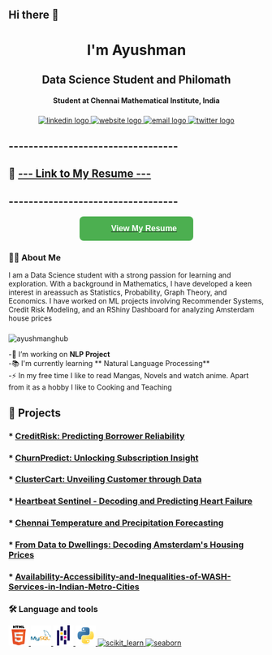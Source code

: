 ## Hi there 👋

<h1 align="center" style="margin-bottom: 0;">I'm Ayushman</h1>
<h2 align="center">Data Science Student and Philomath</h2>
<h4 align="center" style="margin-bottom: 0;">Student at Chennai Mathematical Institute, India</h4>


###

<div align="center">
  <a href="https://www.linkedin.com/in/ayushman-anupam" target="_blank" rel="noopener noreferrer">
    <img src="https://img.shields.io/static/v1?message=LinkedIn&logo=linkedin&label=&color=0077B5&logoColor=white&labelColor=&style=for-the-badge" height="30" alt="linkedin logo" style="transition: transform 0.3s;" onmouseover="this.style.transform='scale(1.1)'" onmouseout="this.style.transform='scale(1)'" />
  </a>
  <a href="https://ayushmanghub.github.io/" target="_blank" rel="noopener noreferrer">
    <img src="https://img.shields.io/static/v1?message=Website&logo=google-chrome&label=&color=4285F4&logoColor=white&labelColor=&style=for-the-badge" height="30" alt="website logo" style="transition: transform 0.3s;" onmouseover="this.style.transform='scale(1.1)'" onmouseout="this.style.transform='scale(1)'" />
  </a>
  <a href="mailto:ayushmantutu@gmail.com" target="_blank" rel="noopener noreferrer">
    <img src="https://img.shields.io/static/v1?message=Email&logo=gmail&label=&color=D14836&logoColor=white&labelColor=&style=for-the-badge" height="30" alt="email logo" style="transition: transform 0.3s;" onmouseover="this.style.transform='scale(1.1)'" onmouseout="this.style.transform='scale(1)'" />
  </a>
  <a href="https://x.com/AyurAyushman" target="_blank" rel="noopener noreferrer">
    <img src="https://img.shields.io/static/v1?message=Twitter&logo=twitter&label=&color=1DA1F2&logoColor=white&labelColor=&style=for-the-badge" height="30" alt="twitter logo" style="transition: transform 0.3s;" onmouseover="this.style.transform='scale(1.1)'" onmouseout="this.style.transform='scale(1)'" />
  </a>
</div>




##  ----------------------------------
## 🚶 [<i class="fas fa-user-tie"></i> **--- Link to My Resume ---**](https://github.com/AyushmanGHub/AyushmanGhub.github.io/blob/main/Ayushman%20CMI%20Resume.pdf)
##  ----------------------------------

<div align="center">
  <a href="https://github.com/AyushmanGHub/AyushmanGhub.github.io/blob/main/Ayushman%20CMI%20Resume.pdf" target="_blank" rel="noopener noreferrer">
    <button style="background-color: #4CAF50; color: white; border: none; padding: 15px 32px; font-size: 16px; cursor: pointer; border-radius: 8px; display: flex; align-items: center; transition: background-color 0.3s, transform 0.3s;">
      <i class="fas fa-file-alt" style="margin-right: 30px; font-size: 40px;"></i> 
      <strong>View My Resume</strong>
    </button>
  </a>
</div>



<h3 align="left">👩‍💻  About Me</h3>
<P>I am a Data Science student with a strong passion for learning and exploration. With a background in Mathematics, I have developed a keen interest in areassuch as Statistics, Probability, Graph Theory, and Economics. I have worked on ML projects involving Recommender Systems, Credit Risk Modeling, and an RShiny Dashboard for analyzing Amsterdam house prices</P>

###
<p align="left"> <img src="https://komarev.com/ghpvc/?username=ayushmanghub&label=Profile%20views&color=0e75b6&style=flat" alt="ayushmanghub" /> </p>


-🔭 I’m working on **NLP Project**<br>
-📚 I'm currently learning ** Natural Language Processing** <br>
-⚡ In my free time I like to read Mangas, Novels and watch anime. Apart from it as a hobby I like to Cooking and Teaching</p>

###
## 📂 Projects

### * [CreditRisk: Predicting Borrower Reliability](https://github.com/AyushmanGHub/CreditRisk-Predicting-Borrower-Reliability)
### * [ChurnPredict: Unlocking Subscription Insight](https://github.com/AyushmanGHub/ChurnPredict-Unlocking-Subscription-Insights)
### * [ClusterCart: Unveiling Customer through Data](https://github.com/AyushmanGHub/ClusterCart-Unveiling-Customer-through-Data)
### * [Heartbeat Sentinel - Decoding and Predicting Heart Failure](https://github.com/AyushmanGHub/Heartbeat-Sentinel_Decoding-and-Predicting-Heart-Failure/tree/main)
### * [Chennai Temperature and Precipitation Forecasting](https://github.com/AyushmanGHub/Daily-Temperature-Prediction-of-Chennai)
### * [From Data to Dwellings: Decoding Amsterdam's Housing Prices ](https://github.com/AyushmanGHub/From-Data-to-Dwellings-Decoding-Amsterdam-s-Housing-Prices)
### * [Availability-Accessibility-and-Inequalities-of-WASH-Services-in-Indian-Metro-Cities](https://github.com/AyushmanGHub/Availability_Accessibility_and_Inequalities_of_WASH_in_Metro-Cities)



###

<h3 align="left">🛠 Language and tools</h3>
<p align="left"> <a href="https://www.w3.org/html/" target="_blank" rel="noreferrer"> <img src="https://raw.githubusercontent.com/devicons/devicon/master/icons/html5/html5-original-wordmark.svg" alt="html5" width="40" height="40"/> </a> <a href="https://www.mysql.com/" target="_blank" rel="noreferrer"> <img src="https://raw.githubusercontent.com/devicons/devicon/master/icons/mysql/mysql-original-wordmark.svg" alt="mysql" width="40" height="40"/> </a> <a href="https://pandas.pydata.org/" target="_blank" rel="noreferrer"> <img src="https://raw.githubusercontent.com/devicons/devicon/2ae2a900d2f041da66e950e4d48052658d850630/icons/pandas/pandas-original.svg" alt="pandas" width="40" height="40"/> </a> <a href="https://www.python.org" target="_blank" rel="noreferrer"> <img src="https://raw.githubusercontent.com/devicons/devicon/master/icons/python/python-original.svg" alt="python" width="40" height="40"/> </a> <a href="https://scikit-learn.org/" target="_blank" rel="noreferrer"> <img src="https://upload.wikimedia.org/wikipedia/commons/0/05/Scikit_learn_logo_small.svg" alt="scikit_learn" width="40" height="40"/> </a> <a href="https://seaborn.pydata.org/" target="_blank" rel="noreferrer"> <img src="https://seaborn.pydata.org/_images/logo-mark-lightbg.svg" alt="seaborn" width="40" height="40"/> </a> </p>




###
